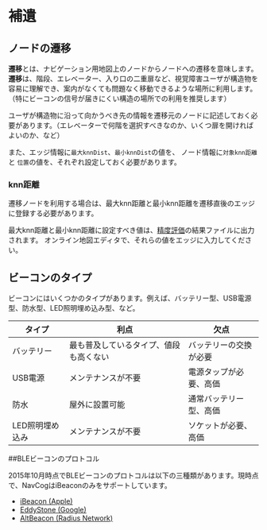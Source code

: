 <!--
The MIT License (MIT)

Copyright (c) 2014, 2015 IBM Corporation
Permission is hereby granted, free of charge, to any person obtaining a copy
of this software and associated documentation files (the "Software"), to deal
in the Software without restriction, including without limitation the rights
to use, copy, modify, merge, publish, distribute, sublicense, and/or sell
copies of the Software, and to permit persons to whom the Software is
furnished to do so, subject to the following conditions:

The above copyright notice and this permission notice shall be included in all
copies or substantial portions of the Software.

THE SOFTWARE IS PROVIDED "AS IS", WITHOUT WARRANTY OF ANY KIND, EXPRESS OR
IMPLIED, INCLUDING BUT NOT LIMITED TO THE WARRANTIES OF MERCHANTABILITY,
FITNESS FOR A PARTICULAR PURPOSE AND NONINFRINGEMENT. IN NO EVENT SHALL THE
AUTHORS OR COPYRIGHT HOLDERS BE LIABLE FOR ANY CLAIM, DAMAGES OR OTHER
LIABILITY, WHETHER IN AN ACTION OF CONTRACT, TORT OR OTHERWISE, ARISING FROM,
OUT OF OR IN CONNECTION WITH THE SOFTWARE OR THE USE OR OTHER DEALINGS IN THE
SOFTWARE.
-->


# 補遺


## <a name="transition"></a>ノードの遷移

**遷移**とは、ナビゲーション用地図上のノードからノードへの遷移を意味します。
**遷移**は、階段、エレベーター、入り口の二重扉など、視覚障害ユーザが構造物を容易に理解でき、案内がなくても問題なく移動できるような場所に利用します。（特にビーコンの信号が届きにくい構造の場所での利用を推奨します）

ユーザが構造物に沿って向かうべき先の情報を遷移元のノードに記述しておく必要があります。（エレベーターで何階を選択すべきなのか、いくつ扉を開ければよいのか、など）

また、エッジ情報に`最大knnDist`、`最小knnDist`の値を、 ノード情報に`対象knn距離`と `位置`の値を、それぞれ設定しておく必要があります。


### <a name="knnDist"></a>knn距離

遷移ノードを利用する場合は、最大knn距離と最小knn距離を遷移直後のエッジに登録する必要があります。

最大knn距離と最小knn距離に設定すべき値は、[精度評価](beacon.md#acc_eval)の結果ファイルに出力されます。
オンライン地図エディタで、それらの値をエッジに入力してください。


## ビーコンのタイプ

ビーコンにはいくつかのタイプがあります。例えば、バッテリー型、USB電源型、防水型、LED照明埋め込み型、など。

タイプ | 利点 | 欠点
---|---|---
バッテリー|最も普及しているタイプ、値段も高くない|バッテリーの交換が必要
USB電源|メンテナンスが不要|電源タップが必要、高価
防水|屋外に設置可能|通常バッテリー型、高価
LED照明埋め込み|メンテナンスが不要|ソケットが必要、高価

##BLEビーコンのプロトコル

2015年10月時点でBLEビーコンのプロトコルは以下の三種類があります。現時点で、NavCogはiBeaconのみをサポートしています。

* [iBeacon (Apple)](https://developer.apple.com/ibeacon/)
* [EddyStone (Google)](https://developers.google.com/beacons/?hl=en)
* [AltBeacon (Radius Network)](http://altbeacon.org)
